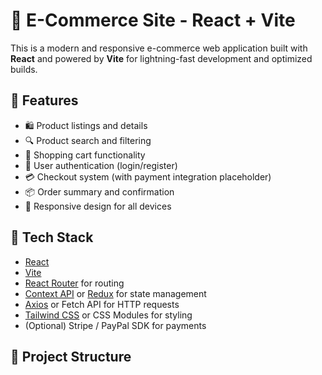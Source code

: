 # 🛒 E-Commerce Site - React + Vite

This is a modern and responsive e-commerce web application built with **React** and powered by **Vite** for lightning-fast development and optimized builds.

## 🚀 Features

- 🛍 Product listings and details
- 🔍 Product search and filtering
- 🛒 Shopping cart functionality
- 👤 User authentication (login/register)
- 💳 Checkout system (with payment integration placeholder)
- 📦 Order summary and confirmation
- 🎨 Responsive design for all devices

## 🧱 Tech Stack

- [React](https://reactjs.org/)
- [Vite](https://vitejs.dev/)
- [React Router](https://reactrouter.com/) for routing
- [Context API](https://reactjs.org/docs/context.html) or [Redux](https://redux.js.org/) for state management
- [Axios](https://axios-http.com/) or Fetch API for HTTP requests
- [Tailwind CSS](https://tailwindcss.com/) or CSS Modules for styling
- (Optional) Stripe / PayPal SDK for payments

## 📁 Project Structure

